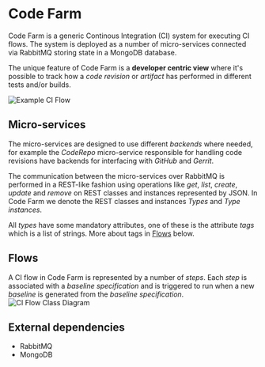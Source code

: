 # Code Farm

Code Farm is a generic Continous Integration (CI) system for executing CI flows.
The system is deployed as a number of micro-services connected via RabbitMQ
storing state in a MongoDB database.

The unique feature of Code Farm is a **developer centric view** where it's possible to
track how a *code revision* or *artifact* has performed in different tests and/or builds.

![Example CI Flow](https://g.gravizo.com/source/svg/g_ci_flow_ex1?https%3A%2F%2Fraw.githubusercontent.com%2FCombitech%2Fcodefarm%2Freadme_1%2FREADME.md)
<!---
g_ci_flow_ex1
digraph G {
  rankdir="LR";
  node [ shape="rect" ];
  Revision -> "Commit Gate"
  "Commit Gate" -> Test
  "Commit Gate" -> Build
}
g_ci_flow_ex1
--->


## Micro-services
The micro-services are designed to use different *backends* where needed, for example
the *CodeRepo* micro-service responsible for handling code revisions have
backends for interfacing with *GitHub* and *Gerrit*.

The communication between the micro-services over RabbitMQ is performed in a REST-like
fashion using operations like *get*, *list*, *create*, *update* and *remove* on
REST classes and instances represented by JSON.
In Code Farm we denote the REST classes and instances *Types* and *Type instances*.

All *types* have some mandatory attributes, one of these is the attribute *tags* which is a list of strings. More about tags in [Flows](#Flows) below.

## Flows
A CI flow in Code Farm is represented by a number of *steps*. Each *step* is associated with a *baseline specification*
and is triggered to run when a new *baseline* is generated from the *baseline specification*.
![CI Flow Class Diagram](https://g.gravizo.com/source/svg/cd_flow?https%3A%2F%2Fraw.githubusercontent.com%2FCombitech%2Fcodefarm%2Freadme_1%2FREADME.md)
<!---
cd_flow
@startuml
hide empty methods
hide empty fields
hide circle
class Step <<Type>>
class Flow <<Type>>
class Baseline <<Type>>
class Specification <<Type>>
class Collector <<Array>> {
  name : String
  collectType : String
  criteria : String
  limit : Number
  latest : Boolean
}

Step ..> Specification
Step ..> Flow
Baseline .right. Specification

Specification *-- Collector : collectors
@enduml
cd_flow
--->

## External dependencies
* RabbitMQ
* MongoDB

